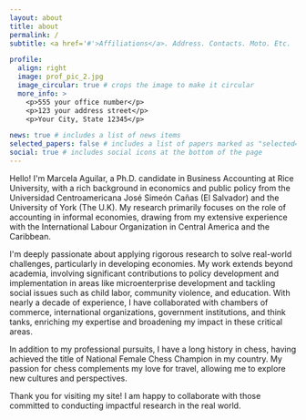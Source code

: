 ```yaml
---
layout: about
title: about
permalink: /
subtitle: <a href='#'>Affiliations</a>. Address. Contacts. Moto. Etc.

profile:
  align: right
  image: prof_pic_2.jpg
  image_circular: true # crops the image to make it circular
  more_info: >
    <p>555 your office number</p>
    <p>123 your address street</p>
    <p>Your City, State 12345</p>

news: true # includes a list of news items
selected_papers: false # includes a list of papers marked as "selected={true}"
social: true # includes social icons at the bottom of the page
---
```

<!-- 
Write your biography here. Tell the world about yourself. Link to your favorite [subreddit](http://reddit.com). You can put a picture in, too. The code is already in, just name your picture `prof_pic.jpg` and put it in the `img/` folder.

Put your address / P.O. box / other info right below your picture. You can also disable any of these elements by editing `profile` property of the YAML header of your `_pages/about.md`. Edit `_bibliography/papers.bib` and Jekyll will render your [publications page](/al-folio/publications/) automatically.

Link to your social media connections, too. This theme is set up to use [Font Awesome icons](http://fortawesome.github.io/Font-Awesome/) and [Academicons](https://jpswalsh.github.io/academicons/), like the ones below. Add your Facebook, Twitter, LinkedIn, Google Scholar, or just disable all of them.
 -->

Hello! I'm Marcela Aguilar, a Ph.D. candidate in Business Accounting at Rice University, with a rich background in economics and public policy from the Universidad Centroamericana José Simeón Cañas (El Salvador) and the University of York (The U.K). My research primarily focuses on the role of accounting in informal economies, drawing from my extensive experience with the International Labour Organization in Central America and the Caribbean.

I'm deeply passionate about applying rigorous research to solve real-world challenges, particularly in developing economies. My work extends beyond academia, involving significant contributions to policy development and implementation in areas like microenterprise development and tackling social issues such as child labor, community violence, and education. With nearly a decade of experience, I have collaborated with chambers of commerce, international organizations, government institutions, and think tanks, enriching my expertise and broadening my impact in these critical areas.

In addition to my professional pursuits, I have a long history in chess, having achieved the title of National Female Chess Champion  in my country. My passion for chess complements my love for travel, allowing me to explore new cultures and perspectives.

Thank you for visiting my site! I am happy to collaborate with those committed to conducting impactful research in the real world.
